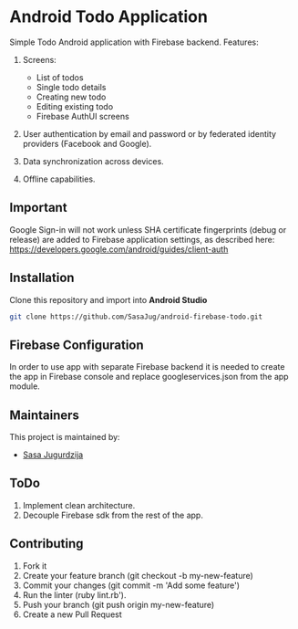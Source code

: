 # Android Todo Application

Simple Todo Android application with Firebase backend. Features:

1. Screens: 
    * List of todos
    * Single todo details
    * Creating new todo 
    * Editing existing todo
    * Firebase AuthUI screens
    
2. User authentication by email and password or by federated identity providers (Facebook and Google).

3. Data synchronization across devices.

4. Offline capabilities.

## Important
Google Sign-in will not work unless SHA certificate fingerprints (debug or release) are added to Firebase application settings, as described here:
https://developers.google.com/android/guides/client-auth

## Installation
Clone this repository and import into **Android Studio**
```bash
git clone https://github.com/SasaJug/android-firebase-todo.git
```

## Firebase Configuration
In order to use app with separate Firebase backend it is needed to create the app in Firebase console and replace googleservices.json from the app module.


## Maintainers
This project is maintained by:
* [Sasa Jugurdzija](http://github.com/SasaJug)

## ToDo
1. Implement clean architecture.
2. Decouple Firebase sdk from the rest of the app.


## Contributing

1. Fork it
2. Create your feature branch (git checkout -b my-new-feature)
3. Commit your changes (git commit -m 'Add some feature')
4. Run the linter (ruby lint.rb').
5. Push your branch (git push origin my-new-feature)
6. Create a new Pull Request

